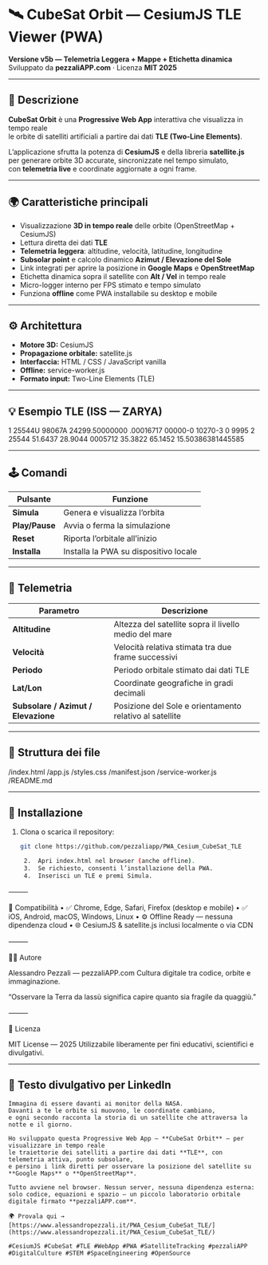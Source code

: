 # 🛰️ CubeSat Orbit — CesiumJS TLE Viewer (PWA)

**Versione v5b — Telemetria Leggera + Mappe + Etichetta dinamica**  
Sviluppato da **pezzaliAPP.com** · Licenza **MIT 2025**

---

## 🚀 Descrizione

**CubeSat Orbit** è una **Progressive Web App** interattiva che visualizza in tempo reale  
le orbite di satelliti artificiali a partire dai dati **TLE (Two-Line Elements)**.  

L’applicazione sfrutta la potenza di **CesiumJS** e della libreria **satellite.js**  
per generare orbite 3D accurate, sincronizzate nel tempo simulato,  
con **telemetria live** e coordinate aggiornate a ogni frame.

---

## 🌍 Caratteristiche principali

- Visualizzazione **3D in tempo reale** delle orbite (OpenStreetMap + CesiumJS)
- Lettura diretta dei dati **TLE**
- **Telemetria leggera**: altitudine, velocità, latitudine, longitudine
- **Subsolar point** e calcolo dinamico **Azimut / Elevazione del Sole**
- Link integrati per aprire la posizione in **Google Maps** e **OpenStreetMap**
- Etichetta dinamica sopra il satellite con **Alt / Vel** in tempo reale
- Micro-logger interno per FPS stimato e tempo simulato
- Funziona **offline** come PWA installabile su desktop e mobile

---

## ⚙️ Architettura

- **Motore 3D:** CesiumJS  
- **Propagazione orbitale:** satellite.js  
- **Interfaccia:** HTML / CSS / JavaScript vanilla  
- **Offline:** service-worker.js  
- **Formato input:** Two-Line Elements (TLE)

---

## 💡 Esempio TLE (ISS — ZARYA)

1 25544U 98067A   24299.50000000  .00016717  00000-0  10270-3 0  9995
2 25544  51.6437  28.9044 0005712  35.3822  65.1452 15.50386381445585

---

## 🕹️ Comandi

| Pulsante | Funzione |
|-----------|-----------|
| **Simula** | Genera e visualizza l’orbita |
| **Play/Pause** | Avvia o ferma la simulazione |
| **Reset** | Riporta l’orbitale all’inizio |
| **Installa** | Installa la PWA su dispositivo locale |

---

## 📡 Telemetria

| Parametro | Descrizione |
|------------|-------------|
| **Altitudine** | Altezza del satellite sopra il livello medio del mare |
| **Velocità** | Velocità relativa stimata tra due frame successivi |
| **Periodo** | Periodo orbitale stimato dai dati TLE |
| **Lat/Lon** | Coordinate geografiche in gradi decimali |
| **Subsolare / Azimut / Elevazione** | Posizione del Sole e orientamento relativo al satellite |

---

## 🧱 Struttura dei file

/index.html
/app.js
/styles.css
/manifest.json
/service-worker.js
/README.md

---

## 📲 Installazione

1. Clona o scarica il repository:  
   ```bash
   git clone https://github.com/pezzaliapp/PWA_Cesium_CubeSat_TLE

	2.	Apri index.html nel browser (anche offline).
	3.	Se richiesto, consenti l’installazione della PWA.
	4.	Inserisci un TLE e premi Simula.

⸻

🧪 Compatibilità
	•	✅ Chrome, Edge, Safari, Firefox (desktop e mobile)
	•	✅ iOS, Android, macOS, Windows, Linux
	•	⚙️ Offline Ready — nessuna dipendenza cloud
	•	🌐 CesiumJS & satellite.js inclusi localmente o via CDN

⸻

👨‍🚀 Autore

Alessandro Pezzali — pezzaliAPP.com
Cultura digitale tra codice, orbite e immaginazione.

“Osservare la Terra da lassù significa capire quanto sia fragile da quaggiù.”

⸻

📜 Licenza

MIT License — 2025
Utilizzabile liberamente per fini educativi, scientifici e divulgativi.

---

## 💬 Testo divulgativo per LinkedIn

```text
Immagina di essere davanti ai monitor della NASA.  
Davanti a te le orbite si muovono, le coordinate cambiano,  
e ogni secondo racconta la storia di un satellite che attraversa la notte e il giorno.  

Ho sviluppato questa Progressive Web App — **CubeSat Orbit** — per visualizzare in tempo reale  
le traiettorie dei satelliti a partire dai dati **TLE**, con telemetria attiva, punto subsolare,  
e persino i link diretti per osservare la posizione del satellite su **Google Maps** o **OpenStreetMap**.  

Tutto avviene nel browser. Nessun server, nessuna dipendenza esterna:  
solo codice, equazioni e spazio — un piccolo laboratorio orbitale digitale firmato **pezzaliAPP.com**.  

🌍 Provala qui → [https://www.alessandropezzali.it/PWA_Cesium_CubeSat_TLE/](https://www.alessandropezzali.it/PWA_Cesium_CubeSat_TLE/)  

#CesiumJS #CubeSat #TLE #WebApp #PWA #SatelliteTracking #pezzaliAPP #DigitalCulture #STEM #SpaceEngineering #OpenSource
